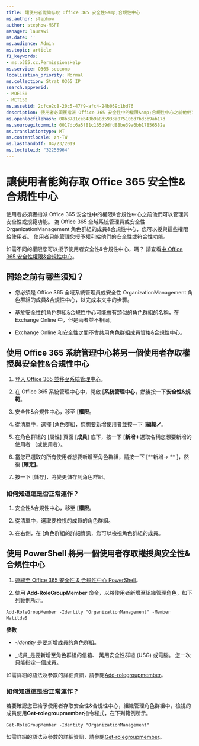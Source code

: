 ```yaml
---
title: 讓使用者能夠存取 Office 365 安全性&amp;合規性中心
ms.author: stephow
author: stephow-MSFT
manager: laurawi
ms.date: ''
ms.audience: Admin
ms.topic: article
f1_keywords:
- ms.o365.cc.PermissionsHelp
ms.service: O365-seccomp
localization_priority: Normal
ms.collection: Strat_O365_IP
search.appverid:
- MOE150
- MET150
ms.assetid: 2cfce2c8-20c5-47f9-afc4-24b059c1bd76
description: 使用者必須獲指派 Office 365 安全性中的權限&amp;合規性中心之前他們可以管理其安全性或規範功能。
ms.openlocfilehash: 08b3781ceb48b9a8d5933a075106d7bd3b9ab17d
ms.sourcegitcommit: 0017dc6a5f81c165d9dfd88be39a6bb17856582e
ms.translationtype: MT
ms.contentlocale: zh-TW
ms.lasthandoff: 04/23/2019
ms.locfileid: "32253964"
---
```

# <a name="give-users-access-to-the-office-365-security-amp-compliance-center"></a>讓使用者能夠存取 Office 365 安全性&amp;合規性中心

使用者必須獲指派 Office 365 安全性中的權限&amp;合規性中心之前他們可以管理其安全性或規範功能。 為 Office 365 全域系統管理員或安全性 OrganizationManagement 角色群組的成員&amp;合規性中心，您可以授與這些權限給使用者。 使用者只能管理您授予權利給他們的安全性或符合性功能。 
  
如需不同的權限您可以授予使用者安全性&amp;合規性中心，嗎？ 請查看[中 Office 365 安全性權限&amp;合規性中心](permissions-in-the-security-and-compliance-center.md)。
  
## <a name="what-do-you-need-to-know-before-you-begin"></a>開始之前有哪些須知？

- 您必須是 Office 365 全域系統管理員或安全性 OrganizationManagement 角色群組的成員&amp;合規性中心，以完成本文中的步驟。
    
- 基於安全性的角色群組&amp;合規性中心可能會有類似的角色群組的名稱，在 Exchange Online 中，但是兩者並不相同。 
    
- Exchange Online 和安全性之間不會共用角色群組成員資格&amp;合規性中心。
    
## <a name="use-the-office-365-admin-center-to-give-another-user-access-to-the-security-amp-compliance-center"></a>使用 Office 365 系統管理中心將另一個使用者存取權授與安全性&amp;合規性中心

1. [登入 Office 365 並移至系統管理中心](https://go.microsoft.com/fwlink/p/?LinkId=525275)。
    
2. 在 Office 365 系統管理中心中，開啟 [**系統管理中心**，然後按一下**安全性&amp;規範**。 
    
3. 安全性&amp;合規性中心，移至 [**權限**。
    
4. 從清單中，選擇 [角色群組，您想要新增使用者並按一下 [**編輯**![編輯圖示](media/O365_MDM_CreatePolicy_EditIcon.gif)。
    
5. 在角色群組的 [屬性] 頁面 [**成員**] 底下，按一下 [**新增**![加入圖示](media/ITPro-EAC-AddIcon.gif)選取名稱您想要新增的使用者 （或使用者）。 
    
6. 當您已選取的所有使用者想要新增至角色群組，請按一下 [**新增-\> ** ]，然後 **[確定]**。
    
7. 按一下 [儲存]，將變更儲存到角色群組。 
    
### <a name="how-do-you-know-this-worked"></a>如何知道這是否正常運作？

1. 安全性&amp;合規性中心，移至 [**權限**。
    
2. 從清單中，選取要檢視的成員的角色群組。
    
3. 在右側，在 [角色群組的詳細資訊，您可以檢視角色群組的成員。
    
## <a name="use-powershell-to-give-another-user-access-to-the-security-amp-compliance-center"></a>使用 PowerShell 將另一個使用者存取權授與安全性&amp;合規性中心

1. [連線至 Office 365 安全性 & 合規性中心 PowerShell](https://docs.microsoft.com/en-us/powershell/exchange/office-365-scc/connect-to-scc-powershell/connect-to-scc-powershell?view=exchange-ps)。
    
2. 使用 **Add-RoleGroupMember** 命令，以將使用者新增至組織管理角色，如下列範例所示。 
    
  ```
  Add-RoleGroupMember -Identity "OrganizationManagement" -Member MatildaS
  
  ```

 **參數**
  
- _-Identity_ 是要新增成員的角色群組。 
    
- _成員_是要新增至角色群組的信箱、 萬用安全性群組 (USG) 或電腦。 您一次只能指定一個成員。 
    
如需詳細的語法及參數的詳細資訊，請參閱[Add-rolegroupmember](https://go.microsoft.com/fwlink/p/?LinkId=510859)。
  
### <a name="how-do-you-know-this-worked"></a>如何知道這是否正常運作？

若要確認您已給予使用者存取安全性&amp;合規性中心，組織管理角色群組中，檢視的成員使用**Get-rolegroupmember**指令程式，在下列範例所示。 
  
```
Get-RoleGroupMember -Identity "OrganizationManagement"

```

如需詳細的語法及參數的詳細資訊，請參閱[Get-rolegroupmember](https://go.microsoft.com/fwlink/p/?LinkId=510860)。
  

